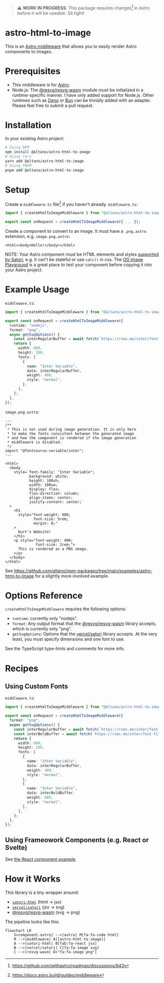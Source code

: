 > ⚠️ **WORK IN PROGRESS**: This package requires changes[^filename-change] in Astro before it will be useable. Sit tight!

# astro-html-to-image

This is an [Astro middleware](https://docs.astro.build/guides/middleware/) that allows you to easily render Astro components to images.

# Prerequisites

- This middleware is for [Astro](https://astro.build).
- Node.js: The [@resvg/resvg-wasm](https://www.npmjs.com/package/@resvg/resvg-wasm) module must be initialized in a runtime-specific manner. I have only added support for Node.js. Other runtimes such as [Deno](https://deno.land/) or [Bun](https://bun.sh/) can be trivially added with an adapter. Please feel free to submit a pull request.

# Installation

In your existing Astro project:

```sh
# Using NPM
npm install @altano/astro-html-to-image
# Using Yarn
yarn add @altano/astro-html-to-image
# Using PNPM
pnpm add @altano/astro-html-to-image
```

# Setup

Create a `middleware.ts` file[^middleware-docs] if you haven't already. `middleware.ts`:

```ts
import { createHtmlToImageMiddleware } from "@altano/astro-html-to-image";

export const onRequest = createHtmlToImageMiddleware({ ... });
```

Create a component to convert to an image. It must have a `.png.astro` extension, e.g. `image.png.astro`:

```astro
<html><body>Hello!</body></html>
```

NOTE: Your Astro component must be HTML elements and styles [supported by Satori](https://github.com/vercel/satori#jsx), e.g. it can't be stateful or use `calc()` in css. The [OG Image Playground](https://og-playground.vercel.app/) is a great place to test your component before copying it into your Astro project.

# Example Usage

`middleware.ts`:

```ts
import { createHtmlToImageMiddleware } from "@altano/astro-html-to-image";

export const onRequest = createHtmlToImageMiddleware({
  runtime: "nodejs",
  format: "png",
  async getSvgOptions() {
    const interRegularBuffer = await fetch(`https://rsms.me/inter/font-files/Inter-Regular.woff`).then((res) => res.arrayBuffer());
    return {
      width: 800,
      height: 200,
      fonts: [
        {
          name: "Inter Variable",
          data: interRegularBuffer,
          weight: 400,
          style: "normal",
        },
      ],
    };
  },
});
```

`image.png.astro`:

```astro
---
/**
 * This is not used during image generation. It is only here
 * to make the fonts consistent between the generated image
 * and how the component is rendered if the image generation
 * middleware is disabled.
 */
import "@fontsource-variable/inter";
---

<html>
  <body
    style=`font-family: "Inter Variable";
           background: white;
           height: 100vh;
           width: 100vw;
           display: flex;
           flex-direction: column;
           align-items: center;
           justify-content: center;`
  >
    <h1
      style="font-weight: 800;
             font-size: 5rem;
             margin: 0;"
    >
      Kurt's Website!
    </h1>
    <p style="font-weight: 400;
              font-size: 2rem;">
      This is rendered as a PNG image.
    </p>
  </body>
</html>
```

See https://github.com/altano/npm-packages/tree/main/examples/astro-html-to-image for a slightly more involved example.

# Options Reference

`createHtmlToImageMiddleware` requires the following options:

- `runtime`: currently only "nodejs".
- `format`: Any output format that the [@resvg/resvg-wasm](https://www.npmjs.com/package/@resvg/resvg-wasm) library accepts, which is currently only "png".
- `getSvgOptions`: Options that the [vercel/satori](https://github.com/vercel/satori) library accepts. At the very least, you must specify dimensions and one font to use.

See the TypeScript type-hints and comments for more info.

# Recipes

## Using Custom Fonts

`middleware.ts`:

```ts
import { createHtmlToImageMiddleware } from "@altano/astro-html-to-image";

export const onRequest = createHtmlToImageMiddleware({
  format: "png",
  async getSvgOptions() {
    const interRegularBuffer = await fetch(`https://rsms.me/inter/font-files/Inter-Regular.woff`).then((res) => res.arrayBuffer());
    const interBoldBuffer = await fetch(`https://rsms.me/inter/font-files/Inter-Bold.woff`).then((res) => res.arrayBuffer());
    return {
      width: 800,
      height: 200,
      fonts: [
        {
          name: "Inter Variable",
          data: interRegularBuffer,
          weight: 400,
          style: "normal",
        },
        {
          name: "Inter Variable",
          data: interBoldBuffer,
          weight: 800,
          style: "normal",
        },
      ],
    };
  },
});
```

## Using Frameowork Components (e.g. React or Svelte)

See [the React component example](https://github.com/altano/npm-packages/blob/main/examples/astro-html-to-image/src/pages/react.png.astro).

# How it Works

This library is a tiny wrapper around:

- [`satori-html`](https://github.com/natemoo-re/satori-html) (html -> jsx)
- [`vercel/satori`](https://github.com/vercel/satori) (jsx -> svg)
- [@resvg/resvg-wasm](https://www.npmjs.com/package/@resvg/resvg-wasm) (svg -> png)

The pipeline looks like this:

```mermaid
flowchart LR
    S>component.astro] -->|astro| M[fa:fa-code html]
    M -->|middleware| A[[astro-html-to-image]]
    A -->|satori-html| B[fab:fa-react jsx]
    B -->|vercel/satori| C[fa:fa-image svg]
    C -->|resvg-wasm| D>"fa:fa-image png"]
```

[^filename-change]: https://github.com/withastro/roadmap/discussions/643
[^middleware-docs]: https://docs.astro.build/guides/middleware
